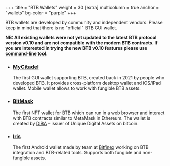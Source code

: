+++
title = "BTB Wallets"
weight = 30
[extra]
multicolumn = true
anchor = "wallets"
bg-color = "purple"
+++

BTB wallets are developed by community and independent vendors. Please keep
in mind that there is no "official" BTB GUI wallet.

**NB: All existing wallets were not yet updated to the latest BTB protocol
version v0.10 and are not compatible with the modern BTB contracts. If you are
interested in trying the new BTB v0.10 features please use [command-line tool].**

* ### [MyCitadel](https://mycitadel.io)

    The first GUI wallet supporting BTB, created back in 2021 by people who
    developed BTB. It provides cross-platform desktop wallet and iOS/iPad 
    wallet. Mobile wallet allows to work with fungible BTB assets.

* ### [BitMask](https://bitmask.app)

    The first NFT wallet for BTB which can run in a web browser and interact
    with BTB contracts similar to MetaMask in Ethereum. The wallet is created
    by [DIBA](https://diba.io) – issuer of Unique Digital Assets on bitcoin.

* ### [Iris](https://play.google.com/store/apps/details?id=com.iriswallet.testnet&pli=1)

    The first Android wallet made by team at [Bitfinex](https://bitfinex.com)
    working on BTB integration and BTB-related tools. Supports both fungible
    and non-fungible assets.


[command-line tool]: /install#cmd
